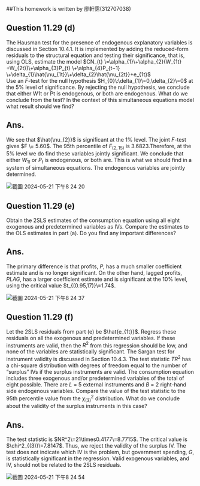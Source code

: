 ##This homework is written by 廖軒霈(312707038)

## **Question 11.29 (d)**
The Hausman test for the presence of endogenous explanatory variables is discussed in Section 10.4.1. It is implemented by adding the reduced-form residuals to the structural equation and testing their significance, that is, using OLS, estimate the model
$CN_{t} \=\alpha_{1}\+\alpha_{2}(W_{1t} +W_{2t})\+\alpha_{3}P_{t} \+\alpha_{4}P_{t−1} \+\delta_{1}\hat{\nu_{1t}}\+\delta_{2}\hat{\nu_{2t}}+e_{1t}$\
Use an $F$-test for the null hypothesis $H_{0}\:\delta_{1}\=0,\delta_{2}\=0$ at the 5% level of significance. By rejecting the null hypothesis, we conclude that either W1t or Pt is endogenous, or both are endogenous. What do we conclude from the test? In the context of this simultaneous equations model what result should we find?

## **Ans.**
We see that $\hat{\nu_{2}}$ is significant at the 1% level. The joint $F$-test gives $F \= 5.60$. The 95th percentile of $F_{(2,15)}$ is $3.6823$.Therefore, at the 5% level we do find these variables jointly significant. We conclude that either $W_{1t}$ or $P_{t}$ is endogenous, or both are. This is what we should find in a system of simultaneous equations. The endogenous variables are jointly determined. 

![截圖 2024-05-21 下午8 24 20](https://github.com/HWTeng-Course/202402-Financial-Econometrics/assets/142668635/dcde635e-2372-42c8-819d-6b4692cd08ed)


## **Question 11.29 (e)**
Obtain the 2SLS estimates of the consumption equation using all eight exogenous and predetermined variables as IVs. Compare the estimates to the OLS estimates in part (a). Do you find any important differences?

## **Ans.**
The primary difference is that profits, $P$, has a much smaller coefficient estimate and is no longer significant. On the other hand, lagged profits, $PLAG$, has a larger coefficient estimate and is significant at the 10% level, using the critical value $t_{(0.95,17)}\=1.74$. 

![截圖 2024-05-21 下午8 24 37](https://github.com/HWTeng-Course/202402-Financial-Econometrics/assets/142668635/b2817b55-76c7-45ce-81e0-b9cf9dfe9cb9)

## **Question 11.29 (f)**
Let the 2SLS residuals from part (e) be $\hat{e_{1t}}$. Regress these residuals on all the exogenous and predetermined variables. If these instruments are valid, then the $R^2$ from this regression should be low, and none of the variables are statistically significant. The Sargan test for instrument validity is discussed in Section 10.4.3. The test statistic $TR^2$ has a chi-square distribution with degrees of freedom equal to the number of “surplus” IVs if the surplus instruments are valid. The consumption equation includes three exogenous and/or predetermined variables of the total of eight possible. There are $L$ = 5 external instruments and $B$ = 2 right-hand side endogenous variables. Compare the value of the test statistic to the 95th percentile value from the $\chi^2_{(3)}$ distribution. What do we conclude about the validity of the surplus instruments in this case?

## **Ans.**
The test statistic is $NR^2\=21\times0.4177\=8.7715$. The critical value is $\chi^2_{(3)}\=7.8147$. Thus, we reject the validity of the surplus IV. The test does not indicate which IV is the problem, but government spending, $G$, is statistically significant in the regression. Valid exogenous variables, and IV, should not be related to the 2SLS residuals. 

![截圖 2024-05-21 下午8 24 54](https://github.com/HWTeng-Course/202402-Financial-Econometrics/assets/142668635/f917fe2c-2527-4beb-8d6d-b45fceb7b614)


